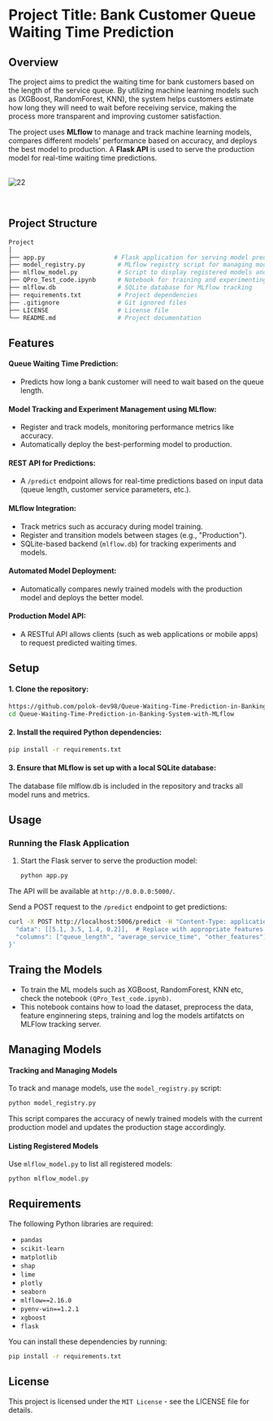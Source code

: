 # Project Title: **Bank Customer Queue Waiting Time Prediction**

## Overview
The project aims to predict the waiting time for bank customers based on the length of the service queue. By utilizing machine learning models such as (XGBoost, RandomForest, KNN), the system helps customers estimate how long they will need to wait before receiving service, making the process more transparent and improving customer satisfaction.

The project uses **MLflow** to manage and track machine learning models, compares different models' performance based on accuracy, and deploys the best model to production. A **Flask API** is used to serve the production model for real-time waiting time predictions. </br> </br>

![22](https://github.com/user-attachments/assets/7de94864-253a-4d45-9c6c-34c06532d421)

</br>

## Project Structure

```bash
Project
│
├── app.py                   # Flask application for serving model predictions
├── model_registry.py         # MLflow registry script for managing models in production
├── mlflow_model.py           # Script to display registered models and versions
├── QPro_Test_code.ipynb      # Notebook for training and experimenting with models
├── mlflow.db                 # SQLite database for MLflow tracking
├── requirements.txt          # Project dependencies
├── .gitignore                # Git ignored files
├── LICENSE                   # License file            
└── README.md                 # Project documentation
```

## Features

#### Queue Waiting Time Prediction:
- Predicts how long a bank customer will need to wait based on the queue length.

#### Model Tracking and Experiment Management using MLflow:
- Register and track models, monitoring performance metrics like accuracy.
- Automatically deploy the best-performing model to production.

#### REST API for Predictions:
- A `/predict` endpoint allows for real-time predictions based on input data (queue length, customer service parameters, etc.).

#### MLflow Integration:
- Track metrics such as accuracy during model training.
- Register and transition models between stages (e.g., "Production").
- SQLite-based backend (`mlflow.db`) for tracking experiments and models.

#### Automated Model Deployment:
- Automatically compares newly trained models with the production model and deploys the better model.

#### Production Model API:
- A RESTful API allows clients (such as web applications or mobile apps) to request predicted waiting times.</br>

## Setup

#### 1. Clone the repository:
   ```bash
   https://github.com/polok-dev98/Queue-Waiting-Time-Prediction-in-Banking-System-with-MLflow.git
   cd Queue-Waiting-Time-Prediction-in-Banking-System-with-MLflow
   ```


#### 2. Install the required Python dependencies:

  ```bash
  pip install -r requirements.txt
  ```

#### 3. Ensure that MLflow is set up with a local SQLite database:
The database file mlflow.db is included in the repository and tracks all model runs and metrics.
</br>

## Usage

### Running the Flask Application

1. Start the Flask server to serve the production model:
   ```bash
   python app.py
   ```

The API will be available at `http://0.0.0.0:5000/`.

Send a POST request to the `/predict` endpoint to get predictions:

```bash
curl -X POST http://localhost:5006/predict -H "Content-Type: application/json" -d '{
  "data": [[5.1, 3.5, 1.4, 0.2]],  # Replace with appropriate features
  "columns": ["queue_length", "average_service_time", "other_features"]  # Replace with feature names
}'
```

## Traing the Models
- To train the ML models such as XGBoost, RandomForest, KNN etc, check the notebook `(QPro_Test_code.ipynb)`. 
- This notebook contains how to load the dataset, preprocess the data, feature enginnering steps, training and log the models artifatcts on MLFlow tracking server.</br>

## Managing Models

#### Tracking and Managing Models

To track and manage models, use the `model_registry.py` script:

```bash
python model_registry.py
```

This script compares the accuracy of newly trained models with the current production model and updates the production stage accordingly.

#### Listing Registered Models
Use `mlflow_model.py` to list all registered models:

```bash
python mlflow_model.py
```

## Requirements

The following Python libraries are required:

- `pandas`
- `scikit-learn`
- `matplotlib`
- `shap`
- `lime`
- `plotly`
- `seaborn`
- `mlflow==2.16.0`
- `pyenv-win==1.2.1`
- `xgboost`
- `flask`

You can install these dependencies by running:

```bash
pip install -r requirements.txt
```

## License
This project is licensed under the `MIT License` - see the LICENSE file for details.


